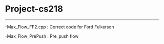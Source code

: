 # Project-cs218
---
-Max_Flow_FF2.cpp : Correct code for Ford Fulkerson

-Max_Flow_PrePush : Pre_push flow 


